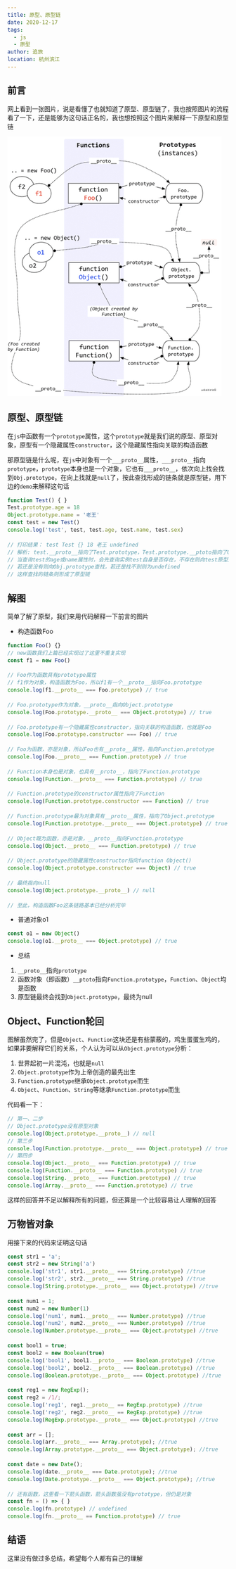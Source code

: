 ```yaml
---
title: 原型、原型链
date: 2020-12-17
tags: 
  - js
  - 原型
author: 追旅
location: 杭州滨江 
---
```


## 前言

网上看到一张图片，说是看懂了也就知道了原型、原型链了，我也按照图片的流程看了一下，还是能够为这句话正名的，我也想按照这个图片来解释一下原型和原型链

![An image](../.vuepress/public/jsproto/20201217jsproto.png)

## 原型、原型链

在```js```中函数有一个```prototype```属性，这个```prototype```就是我们说的原型、原型对象，原型有一个隐藏属性```constructor```，这个隐藏属性指向关联的构造函数

那原型链是什么呢，在```js```中对象有一个```___proto__```属性，```___proto__```指向```prototype```，```prototype```本身也是一个对象，它也有```___proto__```，依次向上找会找到```Obj.prototype```，在向上找就是```null```了，按此查找形成的链条就是原型链，用下边的```demo```来解释这句话

```js
function Test() { }
Test.prototype.age = 18
Object.prototype.name = '老王'
const test = new Test()
console.log('test', test, test.age, test.name, test.sex)

// 打印结果： test Test {} 18 老王 undefined
// 解析: test.__proto__指向了Test.prototype，Test.prototype.__ptoto指向了Object.prototype
// 当查询test的age或name属性时，会先查询实例test自身是否存在，不存在则向test原型对象查找
// 若还是没有则向Obj.prototype查找，若还是找不到则为undefined
// 这样查找的链条则形成了原型链
```

## 解图

简单了解了原型，我们来用代码解释一下前言的图片

* 构造函数Foo

```js
function Foo() {}
// new函数我们上篇已经实现过了这里不重复实现
const f1 = new Foo()

// Foo作为函数具有prototype属性
// f1作为对象，构造函数为Foo，所以f1有一个__proto__指向Foo.prototype
console.log(f1.__proto__ === Foo.prototype) // true

// Foo.prototype作为对象，__proto__指向Object.prototype
console.log(Foo.prototype.__proto__ === Object.prototype) // true

// Foo.prototype有一个隐藏属性constructor，指向关联的构造函数，也就是Foo
console.log(Foo.prototype.constructor === Foo) // true

// Foo为函数，亦是对象，所以Foo也有__proto__属性，指向Function.prototype
console.log(Foo.__proto__ === Function.prototype) // true

// Function本身也是对象，也具有__proto__，指向了Function.prototype
console.log(Function.__proto__ === Function.prototype) // true

// Function.prototype的constructor属性指向了Function
console.log(Function.prototype.constructor === Function) // true

// Function.prototype最为对象具有__proto__属性，指向了Object.prototype
console.log(Function.prototype.__proto__ === Object.prototype) // true

// Object既为函数，亦是对象，__proto__指向Function.prototype
console.log(Object.__proto__ === Function.prototype) // true

// Object.prototype的隐藏属性constructor指向function Object()
console.log(Object.prototype.constructor === Object) // true

// 最终指向null
console.log(Object.prototype.__proto__) // null

// 至此，构造函数Foo这条链路基本已经分析完毕
```

* 普通对象o1

```js
const o1 = new Object()
console.log(o1.__proto__ === Object.prototype) // true
```

* 总结

1. ```__proto__```指向```prototype```
2. 函数对象（即函数）```__ptoto```指向```Function.prototype```，```Function```、```Object```均是函数
3. 原型链最终会找到```Object.prototype```，最终为null

## Object、Function轮回

图解虽然完了，但是```Object```、```Function```这块还是有些蒙蔽的，鸡生蛋蛋生鸡的，如果非要解释它们的关系，个人认为可以从```Object.prototype```分析：

1. 世界起初一片混沌，也就是```null```
2. ```Object.prototype```作为上帝创造的最先出生
3. ```Function.prototype```继承```Object.prototype```而生
4. ```Object```、```Function```、```String```等继承```Function.prototype```而生

代码看一下：

```js
// 第一、二步
// Object.prototype没有原型对象
console.log(Object.prototype.__proto__) // null
// 第三步
console.log(Function.prototype.__proto__ === Object.prototype) // true
// 第四步
console.log(Object.__proto__ === Function.prototype) // true
console.log(Function.__proto__ === Function.prototype) // true
console.log(String.__proto__ === Function.prototype) // true
console.log(Array.__proto__ === Function.prototype) // true

```
这样的回答并不足以解释所有的问题，但还算是一个比较容易让人理解的回答

## 万物皆对象

用接下来的代码来证明这句话

```js
const str1 = 'a';
const str2 = new String('a')
console.log('str1', str1.__proto__ === String.prototype) //true
console.log('str2', str2.__proto__ === String.prototype) //true
console.log(String.prototype.__proto__ === Object.prototype) //true

const num1 = 1;
const num2 = new Number(1)
console.log('num1', num1.__proto__ === Number.prototype) //true
console.log('num2', num2.__proto__ === Number.prototype) //true
console.log(Number.prototype.__proto__ === Object.prototype) //true

const bool1 = true;
const bool2 = new Boolean(true)
console.log('bool1', bool1.__proto__ === Boolean.prototype) //true
console.log('bool2', bool2.__proto__ === Boolean.prototype) //true
console.log(Boolean.prototype.__proto__ === Object.prototype) //true

const reg1 = new RegExp();
const reg2 = /1/;
console.log('reg1', reg1.__proto__ == RegExp.prototype) //true
console.log('reg2', reg2.__proto__ == RegExp.prototype) //true
console.log(RegExp.prototype.__proto__ === Object.prototype) //true

const arr = [];
console.log(arr.__proto__ === Array.prototype); //true       
console.log(Array.prototype.__proto__ === Object.prototype); //true

const date = new Date();
console.log(date.__proto__ === Date.prototype); //true
console.log(Date.prototype.__proto__ === Object.prototype); //true

// 还有函数，这里看一下箭头函数，箭头函数虽没有prototype，但仍是对象
const fn = () => { }
console.log(fn.prototype) // undefined
console.log(fn.__proto__ == Function.prototype) // true
```

## 结语

这里没有做过多总结，希望每个人都有自己的理解





